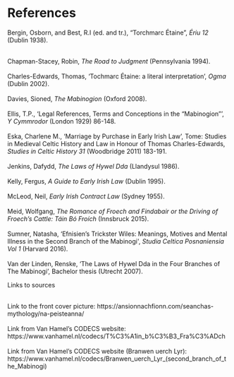 <html>

<body>

<h1><strong>References</strong></h1>

<p1>

Bergin, Osborn, and Best, R.I (ed. and tr.), “Torchmarc Étaine”, <i>Ériu 12</i> (Dublin 1938).

<br>
Chapman-Stacey, Robin, <i>The Road to Judgment</i> (Pennsylvania 1994).
</br>

<br>
Charles-Edwards, Thomas, ‘Tochmarc Étaine: a literal interpretation’, <i>Ogma</i> (Dublin 2002). 
</br>

<br>
Davies, Sioned, <i>The Mabinogion</i> (Oxford 2008). 
</br>

<br>
Ellis, T.P., ‘Legal References, Terms and Conceptions in the “Mabinogion”’, <i>Y Cymmrodor</i> (London 1929) 86-148.  
</br>

<br>
Eska, Charlene M., ‘Marriage by Purchase in Early Irish Law’, 
Tome: Studies in Medieval Celtic History and Law in Honour of Thomas Charles-Edwards, <i>Studies in Celtic History 31</i> (Woodbridge 2011) 183-191. 
</br>

<br>
Jenkins, Dafydd, <i>The Laws of Hywel Dda</i> (Llandysul 1986).
</br>

<br>
Kelly, Fergus, <i>A Guide to Early Irish Law</i> (Dublin 1995).
</br>

<br>
McLeod, Neil, <i>Early Irish Contract Law</i> (Sydney 1955). 
</br>

<br>
Meid, Wolfgang, <i>The Romance of Froech and Findabair or the Driving of Froech’s Cattle: Táin Bó Froích</i> (Innsbruck 2015). 
</br>

<br>
Sumner, Natasha, ‘Efnisien’s Trickster Wiles: Meanings, Motives and Mental Illness in the Second Branch of the Mabinogi', <i>Studia Celtica Posnaniensia Vol 1</i> 
(Harvard 2016).
</br>

<br>
Van der Linden, Renske, ‘The Laws of Hywel Dda in the Four Branches of The Mabinogi’, Bachelor thesis (Utrecht 2007). 
</br>
</p1>


<p2>


Links to sources

<br>
Link to the front cover picture: https://ansionnachfionn.com/seanchas-mythology/na-peisteanna/ 
</br>

<br>
Link from Van Hamel’s CODECS website: https://www.vanhamel.nl/codecs/T%C3%A1in_b%C3%B3_Fra%C3%ADch 
</br>

<br>
Link from Van Hamel’s CODECS website (Branwen uerch Lyr): https://www.vanhamel.nl/codecs/Branwen_uerch_Lyr_(second_branch_of_the_Mabinogi) 
</br>

</p2>


</body>

</html> 
